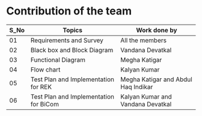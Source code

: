 # Contribution of the team
|S_No|Topics| Work done by|
|---|---|---|
|  01  | Requirements and Survey    | All the members|
|02|Black box and Block Diagram | Vandana Devatkal|
|03|Functional Diagram|Megha Katigar|
|04|Flow chart|Kalyan Kumar|
|05|Test Plan and Implementation for REK| Megha Katigar and Abdul Haq Indikar|
|06|Test Plan and Implementation for BiCom| Kalyan Kumar and Vandana Devatkal|
